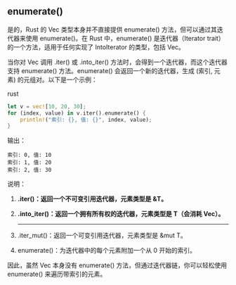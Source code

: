 ## enumerate() 

是的，Rust 的 Vec<T> 类型本身并不直接提供 enumerate() 方法，但可以通过其迭代器来使用 enumerate()。在 Rust 中，enumerate() 是迭代器（Iterator trait）的一个方法，适用于任何实现了 IntoIterator 的类型，包括 Vec<T>。

当你对 Vec<T> 调用 .iter() 或 .into_iter() 方法时，会得到一个迭代器，而这个迭代器支持 enumerate() 方法。enumerate() 会返回一个新的迭代器，生成 (索引, 元素) 的元组对。以下是一个示例：

rust

```rust
let v = vec![10, 20, 30];
for (index, value) in v.iter().enumerate() {
    println!("索引: {}, 值: {}", index, value);
}
```

输出：

```text
索引: 0, 值: 10
索引: 1, 值: 20
索引: 2, 值: 30
```

说明：

1. **.iter()：返回一个不可变引用迭代器，元素类型是 &T。**

2. **.into_iter()：返回一个拥有所有权的迭代器，元素类型是 T（会消耗 Vec）。**

   ------------------------------------------------------------------------------------------------------------------

3. .iter_mut()：返回一个可变引用迭代器，元素类型是 &mut T。

4. enumerate()：为迭代器中的每个元素附加一个从 0 开始的索引。

因此，虽然 Vec 本身没有 enumerate() 方法，但通过迭代器链，你可以轻松使用 enumerate() 来遍历带索引的元素。

